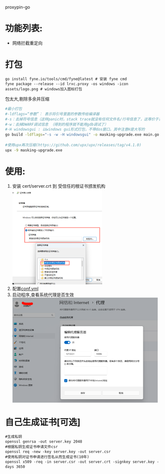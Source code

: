 proxypin-go

# 功能列表:

- 网络拦截重定向

# 打包

```shell
go install fyne.io/tools/cmd/fyne@latest # 安装 fyne cmd
fyne package --release --id lrxc.proxy -os windows -icon assets/logo.png # windows加入图标打包
```

包太大,剔除多余并压缩

```bash
#最小打包
#-ldflags=“参数”： 表示将引号里面的参数传给编译器
#-s：去掉符号信息（这样panic时，stack trace就没有任何文件名/行号信息了，这等价于普通C/C+=程序被strip的效果）
#-w：去掉DWARF调试信息 （得到的程序就不能用gdb调试了）
#-H windowsgui : 以windows gui形式打包，不带dos窗口。其中注意H是大写的
go build -ldflags="-s -w -H windowsgui" -o masking-upgrade.exe main.go 

#使用upx再次压缩(https://github.com/upx/upx/releases/tag/v4.1.0)
upx -9 masking-upgrade.exe
```

# 使用:

1. 安装 cert/server.crt 到 受信任的根证书颁发机构  
   <img src="docs/import.png" alt="import.png" style="zoom: 50%;" />
2. 配置[conf.yml](conf.yml)
3. 启动程序,查看系统代理是否生效  
   <img src="docs/sys_proxy.png" alt="sys_proxy.png" style="zoom: 50%;" />

# 自己生成证书[可选]

```shell
#生成私钥
openssl genrsa -out server.key 2048
#根据私钥生成证书申请文件csr
openssl req -new -key server.key -out server.csr
#使用私钥对证书申请进行签名从而生成证书(10年)
openssl x509 -req -in server.csr -out server.crt -signkey server.key -days 3650
```
